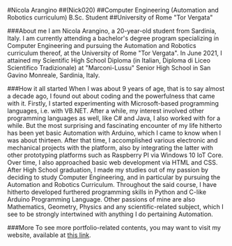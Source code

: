 <!--
**Nick020/Nick020** is a ✨ _special_ ✨ repository because its `README.md` (this file) appears on your GitHub profile.

Here are some ideas to get you started:

- 🔭 I’m currently working on ...
- 🌱 I’m currently learning ...
- 👯 I’m looking to collaborate on ...
- 🤔 I’m looking for help with ...
- 💬 Ask me about ...
- 📫 How to reach me: ...
- 😄 Pronouns: ...
- ⚡ Fun fact: ...
-->

#Nicola Arangino
##(Nick020)
##Computer Engineering (Automation and Robotics curriculum) B.Sc. Student
##University of Rome "Tor Vergata"

###About me
I am Nicola Arangino, a 20-year-old student from Sardinia, Italy.
I am currently attending a bachelor's degree program specializing in Computer Engineering and pursuing the Automation and Robotics curriculum thereof, at the University of Rome "Tor Vergata". 
In June 2021, I attained my Scientific High School Diploma (in Italian, Diploma di Liceo Scientifico Tradizionale) at "Marconi-Lussu" Senior High School in San Gavino Monreale, Sardinia, Italy.

###How it all started
When I was about 9 years of age, that is to say almost a decade ago, I found out about coding and the powerfulness that came with it. Firstly, I started experimenting with Microsoft-based programming languages, i.e. with VB.NET. After a while, my interest involved other programming languages as well, like C# and Java, I also worked with for a while. But the most surprising and fascinating encounter of my life hitherto has been yet basic Automation with Arduino, which I came to know when I was about thirteen. After that time, I accomplished various electronic and mechanical projects with the platform, also by integrating the latter with other prototyping platforms such as Raspberry PI via Windows 10 IoT Core. Over time, I also approached basic web development via HTML and CSS. After High School graduation, I made my studies out of my passion by deciding to study Computer Engineering, and in particular by pursuing the Automation and Robotics Curriculum. Throughout the said course, I have hitherto developed furthered programming skills in Python and C-like Arduino Programming Language. 
Other passions of mine are also Mathematics, Geometry, Physics and any scientific-related subject, which I see to be strongly intertwined with anything I do pertaining Automation.

###More
To see more portfolio-related contents, you may want to visit my website, available at [this link](https://sites.google.com/view/nicolaarangino/about).
